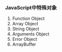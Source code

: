 ### JavaScript中特殊对象

1. Function Object
2. Array Object
3. String Object
4. Arguments Object
5. Error Object
6. ArrayBuffer